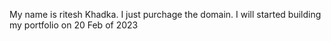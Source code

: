 My name is ritesh Khadka. I just purchage the domain. I will started building my portfolio on 20 Feb of 2023

